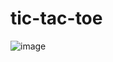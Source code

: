 # tic-tac-toe 
![image](https://github.com/user-attachments/assets/fe395b64-b6f3-4810-9122-db171d91231e)
